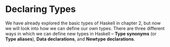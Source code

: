 # Declaring Types

We have already explored the basic types of Haskell in chapter 2, but now we will look into how we can define our own types. There are three different ways in which we can define new types in Haskell – **Type synonyms** \(or **Type aliases**\), **Data declarations**, and **Newtype declarations**.

